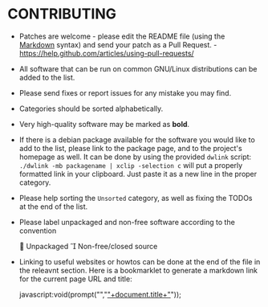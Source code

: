 # CONTRIBUTING

 * Patches are welcome - please edit the README file (using the [Markdown](https://help.github.com/articles/github-flavored-markdown/) syntax) and send your patch as a Pull Request. - https://help.github.com/articles/using-pull-requests/
 * All software that can be run on common GNU/Linux distributions can be added to the list.
 * Please send fixes or report issues for any mistake you may find.
 * Categories should be sorted alphabetically.
 * Very high-quality software may be marked as **bold**.
 * If there is a debian package available for the software you would like to add to the list, please link to the package page, and to the project's homepage as well. It can be done by using the provided `dwlink` script: `./dwlink -mb packagename | xclip -selection c` will put a properly formatted link in your clipboard. Just paste it as a new line in the proper category.
 * Please help sorting the `Unsorted` category, as well as fixing the TODOs at the end of the list.
 * Please label unpackaged and non-free software according to the convention

       Unpackaged
       Non-free/closed source


 * Linking to useful websites or howtos can be done at the end of the file in the releavnt section. Here is a bookmarklet to generate a markdown link for the current page URL and title:

    javascript:void(prompt("","["+document.title+"]("+location.href+")"));

